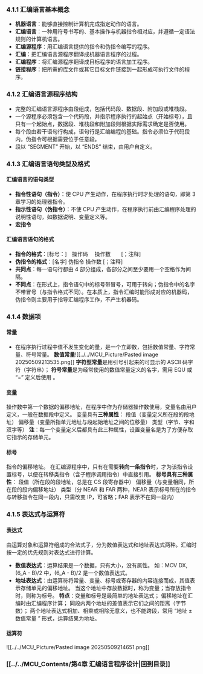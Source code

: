### 4.1.1 汇编语言基本概念
- **机器语言**：能够直接控制计算机完成指定动作的语言。
- **汇编语言**：一种用符号书写的、基本操作与机器指令相对应，并遵循一定语法规则的计算机语言。
- **汇编源程序**：用汇编语言提供的指令和伪指令编写的程序。
- **汇编**：把汇编语言源程序翻译成机器语言程序的过程。
- **汇编程序**：将汇编源程序翻译成目标程序的语言加工程序。
- **链接程序**：把所需的库文件或其它目标文件链接到一起形成可执行文件的程序。
### 4.1.2 汇编语言源程序结构
- 完整的汇编语言源程序由段组成，包括代码段、数据段、附加段或堆栈段。
- 一个源程序必须包含一个代码段，并指示程序执行的起始点（开始标号），且只有一个起始点，数据段、堆栈段和附加段则根据实际需求确定是否使用。
- 每个段由若干语句行构成，语句行是汇编编程的基础。指令必须位于代码段内，伪指令可根据需要位于任意段。
- 段以 “SEGMENT” 开始，以 “ENDS” 结束，由用户自定义。
### 4.1.3 汇编语言语句类型及格式
#### 汇编语言的语句类型
- **指令性语句（指令）**：使 CPU 产生动作，在程序执行时才处理的语句，即第 3 章学习的处理器指令。
- **指示性语句（伪指令）**：不使 CPU 产生动作，在程序执行前由汇编程序处理的说明性语句，如数据说明、变量定义等。
- **宏指令**
#### 汇编语言语句的格式
- **指令的格式**：[标号：]　操作码 　操作数　　[；注释]
- **伪指令的格式**：[名字] 伪指令 操作数 [；注释]
- **共同点**：每一语句行都由 4 部分组成，各部分之间至少要用一个空格作为间隔。
- **不同点**：在形式上，指令语句中的标号带冒号，可用于转向；伪指令中的名字不带冒号（与指令格式不同）。在本质上，指令汇编时能形成对应的机器码，伪指令则主要用于指导汇编程序工作，不产生机器码。
### 4.1.4 数据项
#### 常量
- 在程序执行过程中值不发生变化的量，是一个立即数，包括数值常量、字符常量、符号常量。
**数值常量**![[../../MCU_Picture/Pasted image 20250509213535.png]]
**字符型常量**是用引号引起来的可显示的 ASCII 码字符（字符串）；
**符号常量**是为经常使用的数值常量定义的名字，需用 EQU 或 “=” 定义后使用 。
#### **变量**
操作数中第一个数据的偏移地址，在程序中作为存储器操作数使用，变量名由用户定义，一般在数据段中定义。
变量具有**三种属性**：
段值（变量定义所在段的段地址）
偏移量（变量所指单元地址与段起始地址之间的位移量）
类型（字节、字和双字等）
**注**：每一个变量定义后都具有此三种属性，设置变量名是为了方便存取它指示的存储单元。
#### **标号**
指令的偏移地址。
在汇编源程序中，只有在需要**转向一条指令**时，才为该指令设置标号，以便在转移类指令（含子程序调用指令）中直接引用。
**标号具有三种属性**：
段值（所在段的段地址，总是在 CS 段寄存器中）
偏移量（与变量相同，所在段的段内偏移地址）
类型（分 NEAR 和 FAR 两种，NEAR 表示标号所在的指令与转移指令在同一段内，只需改变 IP，可省略；FAR 表示不在同一段内）
### 4.1.5 表达式与运算符
#### **表达式**
由运算对象和运算符组成的合法式子，分为数值表达式和地址表达式两种。汇编时按一定的优先规则对表达式进行计算。
- **数值表达式**：运算结果是一个数据，只有大小，没有属性。
如：MOV DX,(6_A - B)/2 中，(6_A - B)/2 是一个数值表达式。
- **地址表达式**：由运算符将常量、变量、标号或寄存器的内容连接而成，其值表示存储单元的偏移地址。
当这个地址中存放数据时，称为变量；当存放指令时，则称为标号。
**特点**：变量和标号是最简单的地址表达式；
偏移地址在汇编时由汇编程序计算；
同段内两个地址的差值表示它们之间的距离（字节数）；
两个地址表达式相加、相乘或相除无意义，也不能跨段，常用 “地址 ± 数值常量 ” 形式，运算结果为地址。
#### **运算符**
![[../../MCU_Picture/Pasted image 20250509214651.png]]
### [[../../MCU_Contents/第4章 汇编语言程序设计|回到目录]]